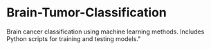 # Brain-Tumor-Classification
Brain cancer classification using machine learning methods. Includes Python scripts for training and testing models."
